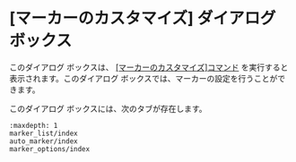 # \[マーカーのカスタマイズ\] ダイアログ ボックス

このダイアログ ボックスは、 [\[マーカーのカスタマイズ\]コマンド](../../cmd/tools/customize_markers) を実行すると表示されます。このダイアログ
ボックスでは、マーカーの設定を行うことができます。

このダイアログ ボックスには、次のタブが存在します。

```{toctree}
:maxdepth: 1
marker_list/index
auto_marker/index
marker_options/index
```
